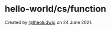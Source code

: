 # hello-world/cs/function

Created by [@theoludwig](https://github.com/theoludwig) on 24 June 2021.
